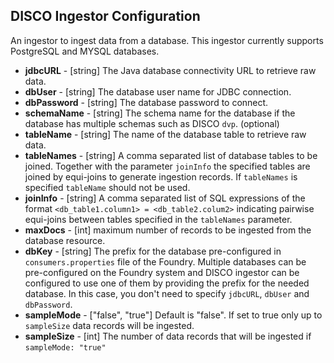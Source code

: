## DISCO Ingestor Configuration

An ingestor to ingest data from a database. This ingestor currently supports PostgreSQL and MYSQL databases.

* **jdbcURL** - [string] The Java database connectivity URL to retrieve raw data.
* **dbUser** - [string] The database user name for JDBC connection.
* **dbPassword** - [string] The database password to connect.
* **schemaName** - [string] The schema name for the database if the database has multiple schemas such as DISCO `dvp`. (optional)
* **tableName** - [string] The name of the database table to retrieve raw data.
* **tableNames** - [string] A comma separated list of database tables to be joined. Together with the parameter `joinInfo` the specified tables are joined by equi-joins to generate ingestion records. If `tableNames` is specified `tableName` should not be used.
* **joinInfo** - [string] A comma separated list of  SQL expressions of the format `<db_table1.column1> = <db_table2.colum2>` indicating pairwise equi-joins between tables specified in the `tableNames` parameter.
* **maxDocs** - [int] maximum number of records to be ingested from the database resource.
* **dbKey** - [string] The prefix for the database pre-configured in `consumers.properties` file of the Foundry. Multiple databases can be pre-configured on the Foundry system and DISCO ingestor can be configured to use one of them by providing the prefix for the needed database. In this case, you don't need to specify `jdbcURL`, `dbUser` and `dbPassword`.
* **sampleMode** - ["false", "true"] Default is "false". If set to true only up to `sampleSize` data records will be ingested.
* **sampleSize** - [int] The number of data records that will be ingested if `sampleMode: "true"`
